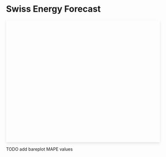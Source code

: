 # Swiss Energy Forecast


<div id="last-updated"></div>
<div id="plotly-chart" style="width: 100%; height: 400px; box-shadow: 0px 4px 8px rgba(0, 0, 0, 0.1);"></div>

<script>
    async function fetchLastUpdated() {
        try {
            const response = await fetch('https://vps.arthurgassner.ch/latest-model-training-ts');
            if (!response.ok) {
                throw new Error('Network response was not ok: ' + response.statusText);
            }

            const data = await response.json();
            displayLastUpdated(data.latest_model_training_ts);
        } catch (error) {
            console.error('Error fetching data:', error);
            document.getElementById('last-updated').textContent = 'Error fetching last updated time.';
        }
    }

    function displayLastUpdated(timestamp) {
        const lastUpdatedDate = new Date(timestamp * 1000); // Convert from seconds to milliseconds
        const timeAgo = timeSince(lastUpdatedDate);
        document.getElementById('last-updated').textContent = `Last updated ${timeAgo} ago`;
    }

    function timeSince(date) {
        const now = new Date();
        const seconds = Math.floor((now - date) / 1000);
        let interval = Math.floor(seconds / 31536000);

        if (interval > 1) return interval + " years";
        interval = Math.floor(seconds / 2592000);
        if (interval > 1) return interval + " months";
        interval = Math.floor(seconds / 86400);
        if (interval > 1) return interval + " days";
        interval = Math.floor(seconds / 3600);
        if (interval > 1) return interval + " hours";
        interval = Math.floor(seconds / 60);
        if (interval > 1) return interval + " minutes";
        return seconds + " seconds";
    }

    // Fetch the last updated timestamp when the DOM content is loaded
    document.addEventListener("DOMContentLoaded", fetchLastUpdated);
</script>

<script>
  // Fetch latest forecast data (GET request)
  async function fetchForecastData() {
    const response = await fetch('https://vps.arthurgassner.ch/latest-forecast');
    if (!response.ok) {
      throw new Error('Network response was not ok: ' + response.statusText);
    }
    return response.json();
  }

  // Fetch ENTSOE loads data (POST request)
  async function fetchEntsoeLoads() {
    const response = await fetch('https://vps.arthurgassner.ch/entsoe-loads', {
      method: 'POST',
      headers: {
        'Content-Type': 'application/json'
      },
      body: JSON.stringify({ "n_days": 3, "n_hours": 1 })
    });
    if (!response.ok) {
      throw new Error('Network response was not ok: ' + response.statusText);
    }
    return response.json();
  }

  // Create Plotly traces
  function createTraces(forecastData, entsoeData) {
    const actualLoadTrace = {
      x: entsoeData.timestamps,
      y: entsoeData['24h_later_load'],
      mode: 'lines',
      type: 'scatter',
      name: 'Actual Load [MW]'
    };

    const officialForecastTrace = {
      x: entsoeData.timestamps,
      y: entsoeData['24h_later_forecast'],
      mode: 'lines',
      type: 'scatter',
      name: 'ENTSO-E\'s previous-day forecasted load [MW]',
      opacity: 0.5,
      line: { dash: 'dash' } // Dashed line
    };

    const ourForecastTrace = {
      x: forecastData.timestamps,
      y: forecastData.predicted_24h_later_load,
      mode: 'lines',
      type: 'scatter',
      name: 'Our previous-day forecasted load [MW]'
    };

    return [actualLoadTrace, officialForecastTrace, ourForecastTrace];
  }

  // Create Plotly layout
  function createLayout() {
    return {
      title: 'Load and forecasted load [MW]',
      xaxis: { title: 'Time' },
      yaxis: { title: 'Load [MW]' },
      plot_bgcolor: '#1e1e1e', // Dark background for the plot area
      paper_bgcolor: '#1e1e1e', // Dark background for the plot area
      font: { color: '#ffffff' }, // White font for better contrast
      legend: {
        orientation: 'h',
        yanchor: 'top',
        y: 1.2,
        xanchor: 'center',
        x: .85
      }
    };
  }

  // Render the Plotly chart
  function renderChart(forecastData, entsoeData) {
    const traces = createTraces(forecastData, entsoeData);
    const layout = createLayout();
    Plotly.newPlot('plotly-chart', traces, layout);
  }

  // Main function to fetch data and render chart
  async function main() {
    try {
      const forecastData = await fetchForecastData();
      const entsoeData = await fetchEntsoeLoads();
      renderChart(forecastData, entsoeData);
    } catch (error) {
      console.error('Error fetching data:', error);
    }
  }

  // Initialize when DOM content is loaded
  document.addEventListener("DOMContentLoaded", main);
</script>


TODO add bareplot MAPE values